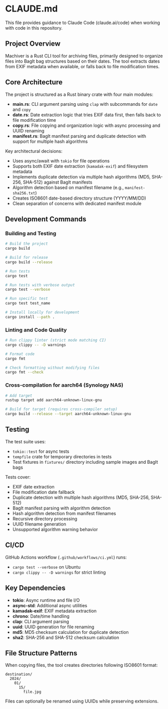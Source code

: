 # CLAUDE.md

This file provides guidance to Claude Code (claude.ai/code) when working with code in this repository.

## Project Overview

Machiver is a Rust CLI tool for archiving files, primarily designed to organize files into BagIt bag structures based on their dates. The tool extracts dates from EXIF metadata when available, or falls back to file modification times.

## Core Architecture

The project is structured as a Rust binary crate with four main modules:

- **main.rs**: CLI argument parsing using `clap` with subcommands for `date` and `copy`
- **date.rs**: Date extraction logic that tries EXIF data first, then falls back to file modification time
- **copy.rs**: File copying and organization logic with async processing and UUID renaming
- **manifest.rs**: BagIt manifest parsing and duplicate detection with support for multiple hash algorithms

Key architectural decisions:
- Uses async/await with `tokio` for file operations
- Supports both EXIF date extraction (`kamadak-exif`) and filesystem metadata
- Implements duplicate detection via multiple hash algorithms (MD5, SHA-256, SHA-512) against BagIt manifests
- Algorithm detection based on manifest filename (e.g., `manifest-sha256.txt`)
- Creates ISO8601 date-based directory structure (YYYY/MM/DD)
- Clean separation of concerns with dedicated manifest module

## Development Commands

### Building and Testing
```bash
# Build the project
cargo build

# Build for release
cargo build --release

# Run tests
cargo test

# Run tests with verbose output
cargo test --verbose

# Run specific test
cargo test test_name

# Install locally for development
cargo install --path .
```

### Linting and Code Quality
```bash
# Run clippy linter (strict mode matching CI)
cargo clippy -- -D warnings

# Format code
cargo fmt

# Check formatting without modifying files
cargo fmt --check
```

### Cross-compilation for aarch64 (Synology NAS)
```bash
# Add target
rustup target add aarch64-unknown-linux-gnu

# Build for target (requires cross-compiler setup)
cargo build --release --target aarch64-unknown-linux-gnu
```

## Testing

The test suite uses:
- `tokio::test` for async tests
- `tempfile` crate for temporary directories in tests
- Test fixtures in `fixtures/` directory including sample images and BagIt bags

Tests cover:
- EXIF date extraction
- File modification date fallback
- Duplicate detection with multiple hash algorithms (MD5, SHA-256, SHA-512)
- BagIt manifest parsing with algorithm detection
- Hash algorithm detection from manifest filenames
- Recursive directory processing
- UUID filename generation
- Unsupported algorithm warning behavior

## CI/CD

GitHub Actions workflow (`.github/workflows/ci.yml`) runs:
- `cargo test --verbose` on Ubuntu
- `cargo clippy -- -D warnings` for strict linting

## Key Dependencies

- **tokio**: Async runtime and file I/O
- **async-std**: Additional async utilities
- **kamadak-exif**: EXIF metadata extraction
- **chrono**: Date/time handling
- **clap**: CLI argument parsing
- **uuid**: UUID generation for file renaming
- **md5**: MD5 checksum calculation for duplicate detection
- **sha2**: SHA-256 and SHA-512 checksum calculation

## File Structure Patterns

When copying files, the tool creates directories following ISO8601 format:
```
destination/
  2024/
    01/
      15/
        file.jpg
```

Files can optionally be renamed using UUIDs while preserving extensions.